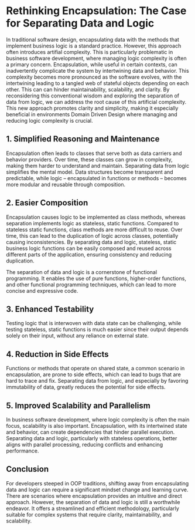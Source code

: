 # Rethinking Encapsulation: The Case for Separating Data and Logic
In traditional software design, encapsulating data with the methods that implement business logic is a standard practice. However, this approach often introduces artifial complexity. This is particularly problematic in business software development, where managing logic complexity is often a primary concern. Encapsulation, while useful in certain contexts, can inadvertently complicate the system by intertwining data and behavior. This complexity becomes more pronounced as the software evolves, with the intertwining leading to a tangled web of stateful objects depending on each other. This can can hinder maintainability, scalability, and clarity. By reconsidering this conventional wisdom and exploring the separation of data from logic, we can address the root cause of this artificial complexity. This new approach promotes clarity and simplicity, making it especially beneficial in environments Domain Driven Design where managing and reducing logic complexity is crucial.

## 1. Simplified Reasoning and Maintenance
Encapsulation often leads to classes that serve both as data carriers and behavior providers. Over time, these classes can grow in complexity, making them harder to understand and maintain. Separating data from logic simplifies the mental model. Data structures become transparent and predictable, while logic – encapsulated in functions or methods – becomes more modular and reusable through composition.

## 2. Easier Composition
Encapsulation causes logic to be implemented as class methods, whereas separation implements logic as stateless, static functions. Compared to stateless static functions, class methods are more difficult to reuse. Over time, this can lead to the duplication of logic across classes, potentially causing inconsistencies. By separating data and logic, stateless, static business logic functions can be easily composed and reused across different parts of the application, ensuring consistency and reducing duplication.

The separation of data and logic is a cornerstone of functional programming. It enables the use of pure functions, higher-order functions, and other functional programming techniques, which can lead to more concise and expressive code.

## 3. Enhanced Testability
Testing logic that is interwoven with data state can be challenging, while testing stateless, static functions is much easier since their output depends solely on their input, without any reliance on external state.

## 4. Reduction in Side Effects
Functions or methods that operate on shared state, a common scenario in encapsulation, are prone to side effects, which can lead to bugs that are hard to trace and fix. Separating data from logic, and especially by favoring immutability of data, greatly reduces the potential for side effects.

## 5. Improved Scalability and Parallelism
In business software development, where logic complexity is often the main focus, scalability is also important. Encapsulation, with its intertwined state and behavior, can create dependencies that hinder parallel execution. Separating data and logic, particularly with stateless operations, better aligns with parallel processing, reducing conflicts and enhancing performance.

## Conclusion
For developers steeped in OOP traditions, shifting away from encapsulating data and logic can require a significant mindset change and learning curve. There are scenarios where encapsulation provides an intuitive and direct approach. However, the separation of data and logic is still a worthwhile endeavor. It offers a streamlined and efficient methodology, particularly suitable for complex systems that require clarity, maintainability, and scalability.